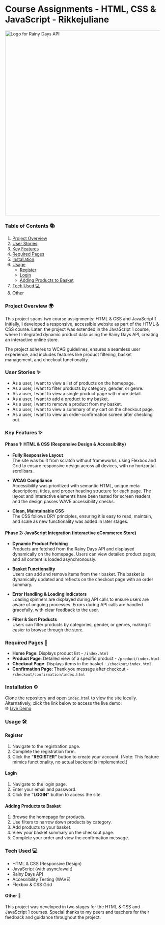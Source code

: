 # Course Assignments - HTML, CSS & JavaScript - Rikkejuliane  
<img src="https://github.com/user-attachments/assets/17b885ed-fb8f-4152-9084-a5dd94a6e088" alt="Logo for Rainy Days API" width="600px">

### Table of Contents 📚  
1. [Project Overview](#project-overview)  
2. [User Stories](#user-stories)  
3. [Key Features](#key-features)  
4. [Required Pages](#required-pages)  
5. [Installation](#installation)  
6. [Usage](#usage)  
    - [Register](#register)  
    - [Login](#login)  
    - [Adding Products to Basket](#adding-products-to-basket)  
7. [Tech Used 💻](#tech-used-)  
8. [Other](#other)

### Project Overview 🌍  
This project spans two course assignments: HTML & CSS and JavaScript 1. Initially, I developed a responsive, accessible website as part of the HTML & CSS course. Later, the project was extended in the JavaScript 1 course, where I integrated dynamic product data using the Rainy Days API, creating an interactive online store.

The project adheres to WCAG guidelines, ensures a seamless user experience, and includes features like product filtering, basket management, and checkout functionality.

### User Stories ✨  
* As a user, I want to view a list of products on the homepage.  
* As a user, I want to filter products by category, gender, or genre.  
* As a user, I want to view a single product page with more detail.  
* As a user, I want to add a product to my basket.  
* As a user, I want to remove a product from my basket.  
* As a user, I want to view a summary of my cart on the checkout page.  
* As a user, I want to view an order-confirmation screen after checking out.

### Key Features ✨  
#### **Phase 1: HTML & CSS (Responsive Design & Accessibility)**  
* **Fully Responsive Layout**  
  The site was built from scratch without frameworks, using Flexbox and Grid to ensure responsive design across all devices, with no horizontal scrollbars.

* **WCAG Compliance**  
  Accessibility was prioritized with semantic HTML, unique meta descriptions, titles, and proper heading structure for each page. The layout and interactive elements have been tested for screen readers, and the design passes WAVE accessibility checks.

* **Clean, Maintainable CSS**  
  The CSS follows DRY principles, ensuring it is easy to read, maintain, and scale as new functionality was added in later stages.

#### **Phase 2: JavaScript Integration (Interactive eCommerce Store)**  
* **Dynamic Product Fetching**  
  Products are fetched from the Rainy Days API and displayed dynamically on the homepage. Users can view detailed product pages, and all content is loaded asynchronously.

* **Basket Functionality**  
  Users can add and remove items from their basket. The basket is dynamically updated and reflects on the checkout page with an order summary.

* **Error Handling & Loading Indicators**  
  Loading spinners are displayed during API calls to ensure users are aware of ongoing processes. Errors during API calls are handled gracefully, with clear feedback to the user.

* **Filter & Sort Products**  
  Users can filter products by categories, gender, or genres, making it easier to browse through the store.

### Required Pages 📃  
* **Home Page**: Displays product list - `/index.html`  
* **Product Page**: Detailed view of a specific product - `/product/index.html`  
* **Checkout Page**: Displays items in the basket - `/checkout/index.html`  
* **Confirmation Page**: Thank you message after checkout - `/checkout/confirmation/index.html`

### Installation ⚙️  
Clone the repository and open `index.html` to view the site locally.  
Alternatively, click the link below to access the live demo:  
🌐 [Live Demo](https://yourwebsite.com)

### Usage 🛠️  
#### Register  
1. Navigate to the registration page.  
2. Complete the registration form.  
3. Click the **"REGISTER"** button to create your account. (Note: This feature mimics functionality, no actual backend is implemented.)

#### Login  
1. Navigate to the login page.  
2. Enter your email and password.  
3. Click the **"LOGIN"** button to access the site.

#### Adding Products to Basket  
1. Browse the homepage for products.  
2. Use filters to narrow down products by category.  
3. Add products to your basket.  
4. View your basket summary on the checkout page.  
5. Complete your order and view the confirmation message.

### Tech Used 💻  
* HTML & CSS (Responsive Design)  
* JavaScript (with async/await)  
* Rainy Days API  
* Accessibility Testing (WAVE)  
* Flexbox & CSS Grid

#### Other 📎  
This project was developed in two stages for the HTML & CSS and JavaScript 1 courses. Special thanks to my peers and teachers for their feedback and guidance throughout the project.
